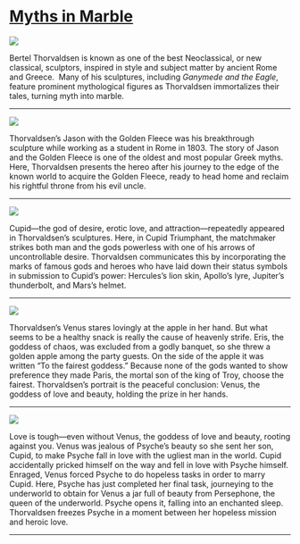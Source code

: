# [Myths in Marble](http://artsmia.github.io/griot/#/stories/1805)

![](http://cdn.dx.artsmia.org/thumbs/tn_mia_4001462.jpg)

Bertel Thorvaldsen is known as one of the best Neoclassical, or new classical, sculptors, inspired in style and subject matter by ancient Rome and Greece.  Many of his sculptures, including *Ganymede and the Eagle*, feature prominent mythological figures as Thorvaldsen immortalizes their tales, turning myth into marble.

---

![](http://cdn.dx.artsmia.org/thumbs/tn_2014_TDX_MIAArtStories_229.jpg)

Thorvaldsen’s Jason with the Golden Fleece was his breakthrough sculpture while working as a student in Rome in 1803. The story of Jason and the Golden Fleece is one of the oldest and most popular Greek myths. Here, Thorvaldsen presents the hereo after his journey to the edge of the known world to acquire the Golden Fleece, ready to head home and reclaim his rightful throne from his evil uncle.

---

![](http://cdn.dx.artsmia.org/thumbs/tn_2014_TDX_MIAArtStories_220.jpg)

Cupid—the god of desire, erotic love, and attraction—repeatedly appeared in Thorvaldsen’s sculptures. Here, in Cupid Triumphant, the matchmaker strikes both man and the gods powerless with one of his arrows of uncontrollable desire. Thorvaldsen communicates this by incorporating the marks of famous gods and heroes who have laid down their status symbols in submission to Cupid’s power: Hercules’s lion skin, Apollo’s lyre, Jupiter’s thunderbolt, and Mars’s helmet.

---

![](http://cdn.dx.artsmia.org/thumbs/tn_2014_TDX_MIAArtStories_219.jpg)

Thorvaldsen’s Venus stares lovingly at the apple in her hand. But what seems to be a healthy snack is really the cause of heavenly strife. Eris, the goddess of chaos, was excluded from a godly banquet, so she threw a golden apple among the party guests. On the side of the apple it was written “To the fairest goddess.” Because none of the gods wanted to show preference they made Paris, the mortal son of the king of Troy, choose the fairest. Thorvaldsen’s portrait is the peaceful conclusion: Venus, the goddess of love and beauty, holding the prize in her hands.

---

![](http://cdn.dx.artsmia.org/thumbs/tn_2014_TDX_MIAArtStories_218.jpg)

Love is tough—even without Venus, the goddess of love and beauty, rooting against you. Venus was jealous of Psyche’s beauty so she sent her son, Cupid, to make Psyche fall in love with the ugliest man in the world. Cupid accidentally pricked himself on the way and fell in love with Psyche himself.  Enraged, Venus forced Psyche to do hopeless tasks in order to marry Cupid. Here, Psyche has just completed her final task, journeying to the underworld to obtain for Venus a jar full of beauty from Persephone, the queen of the underworld. Psyche opens it, falling into an enchanted sleep. Thorvaldsen freezes Psyche in a moment between her hopeless mission and heroic love.

---
